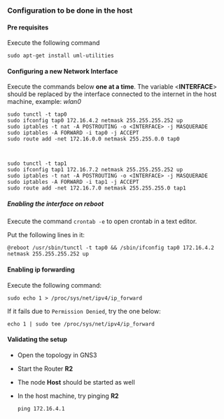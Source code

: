 ### Configuration to be done in the host

#### Pre requisites

Execute the following command

	sudo apt-get install uml-utilities

#### Configuring a new Network Interface
Execute the commands below **one at a time**. The variable <**INTERFACE**> should be replaced by the interface connected to the internet in the host machine, example: *wlan0*

	sudo tunctl -t tap0
	sudo ifconfig tap0 172.16.4.2 netmask 255.255.255.252 up
	sudo iptables -t nat -A POSTROUTING -o <INTERFACE> -j MASQUERADE
	sudo iptables -A FORWARD -i tap0 -j ACCEPT
    sudo route add -net 172.16.0.0 netmask 255.255.0.0 tap0



	sudo tunctl -t tap1
	sudo ifconfig tap1 172.16.7.2 netmask 255.255.255.252 up
	sudo iptables -t nat -A POSTROUTING -o <INTERFACE> -j MASQUERADE
	sudo iptables -A FORWARD -i tap1 -j ACCEPT
    sudo route add -net 172.16.7.0 netmask 255.255.255.0 tap1

##### Enabling the interface on reboot
Execute the command `crontab -e` to open crontab in a text editor.

Put the following lines in it:

	@reboot /usr/sbin/tunctl -t tap0 && /sbin/ifconfig tap0 172.16.4.2 netmask 255.255.255.252 up


#### Enabling ip forwarding
Execute the following command:

	sudo echo 1 > /proc/sys/net/ipv4/ip_forward

If it fails due to `Permission Denied`, try the one below:

	echo 1 | sudo tee /proc/sys/net/ipv4/ip_forward

#### Validating the setup

* Open the topology in GNS3
* Start the Router **R2**
* The node **Host** should be started as well
* In the host machine, try pinging **R2**

	`ping 172.16.4.1`
